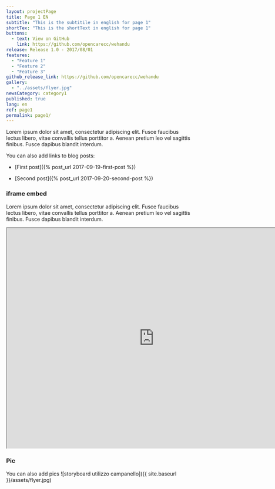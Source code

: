 ```yaml
---
layout: projectPage
title: Page 1 EN
subtitle: "This is the subtitile in english for page 1"
shortTex: "This is the shortText in english for page 1"
buttons:
  - text: View on GitHub
    link: https://github.com/opencarecc/wehandu
release: Release 1.0 - 2017/08/01
features:
  - "Feature 1"
  - "Feature 2"
  - "Feature 3"
github_release_link: https://github.com/opencarecc/wehandu
gallery:
  - "../assets/flyer.jpg"
newsCategory: category1
published: true
lang: en
ref: page1
permalink: page1/
---
```


Lorem ipsum dolor sit amet, consectetur adipiscing elit. Fusce faucibus lectus libero, vitae convallis tellus porttitor a. Aenean pretium leo vel sagittis finibus. Fusce dapibus blandit interdum.

You can also add links to blog posts:
- [First post]({% post_url 2017-09-19-first-post %})

- [Second post]({% post_url 2017-09-20-second-post %})


### iframe embed

Lorem ipsum dolor sit amet, consectetur adipiscing elit. Fusce faucibus lectus libero, vitae convallis tellus porttitor a. Aenean pretium leo vel sagittis finibus. Fusce dapibus blandit interdum.

<iframe src="https://drive.google.com/file/d/0B2SJ8fygbNJmV09qcUJYNEFsS28/preview" width="800px" height="600px"></iframe>

### Pic

You can also add pics
![storyboard utilizzo campanello]({{ site.baseurl }}/assets/flyer.jpg)


